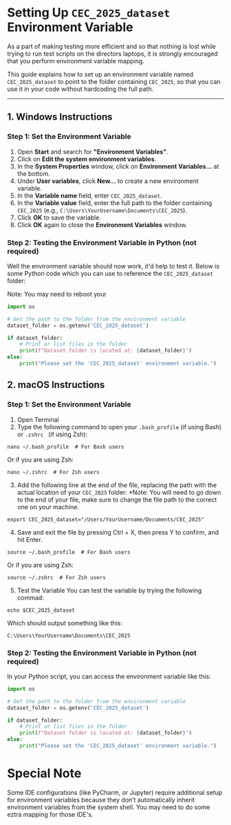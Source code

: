 # Setting Up `CEC_2025_dataset` Environment Variable

As a part of making testing more efficient and so that nothing is lost while trying to run test scripts on the directors laptops, it is strongly encouraged that you perform environment variable mapping.

This guide explains how to set up an environment variable named `CEC_2025_dataset` to point to the folder containing `CEC_2025`, so that you can use it in your code without hardcoding the full path.

---

## 1. **Windows Instructions**

### **Step 1: Set the Environment Variable**

1. Open **Start** and search for **"Environment Variables"**.
2. Click on **Edit the system environment variables**.
3. In the **System Properties** window, click on **Environment Variables...** at the bottom.
4. Under **User variables**, click **New...** to create a new environment variable.
5. In the **Variable name** field, enter `CEC_2025_dataset`.
6. In the **Variable value** field, enter the full path to the folder containing `CEC_2025` (e.g., `C:\Users\YourUsername\Documents\CEC_2025`).
7. Click **OK** to save the variable.
8. Click **OK** again to close the **Environment Variables** window.

### **Step 2: Testing the Environment Variable in Python (not required)**

Well the environment variable should now work, it'd help to test it. Below is some Python code which you can use to reference the `CEC_2025_dataset` folder:

Note: You may need to reboot your

```python
import os

# Get the path to the folder from the environment variable
dataset_folder = os.getenv('CEC_2025_dataset')

if dataset_folder:
    # Print or list files in the folder
    print(f"Dataset folder is located at: {dataset_folder}")
else:
    print("Please set the 'CEC_2025_dataset' environment variable.")
```

## 2. **macOS Instructions**

### **Step 1: Set the Environment Variable**

1. Open Terminal
2. Type the following command to open your `.bash_profile` (if using Bash) or `.zshrc ` (if using Zsh):
```
nano ~/.bash_profile  # For Bash users
```
Or if you are using Zsh:
```
nano ~/.zshrc  # For Zsh users
```
3. Add the following line at the end of the file, replacing the path with the actual location of your `CEC_2025` folder:
*Note: You will need to go down to the end of your file, make sure to change the file path to the correct one on your machine.
```
export CEC_2025_dataset="/Users/YourUsername/Documents/CEC_2025"
```
4. Save and exit the file by pressing Ctrl + X, then press Y to confirm, and hit Enter.

```
source ~/.bash_profile  # For Bash users
```
Or if you are using Zsh:
```
source ~/.zshrc  # For Zsh users
```
5. Test the Variable
You can test the variable by trying the following commad:
```
echo $CEC_2025_dataset
```
Which should output something like this:
```
C:\Users\YourUsername\Documents\CEC_2025
```

### **Step 2: Testing the Environment Variable in Python (not required)**
In your Python script, you can access the environment variable like this:

```python
import os

# Get the path to the folder from the environment variable
dataset_folder = os.getenv('CEC_2025_dataset')

if dataset_folder:
    # Print or list files in the folder
    print(f"Dataset folder is located at: {dataset_folder}")
else:
    print("Please set the 'CEC_2025_dataset' environment variable.")

```
# Special Note

Some IDE configurations (like PyCharm, or Jupyter) require additional setup for environment variables because they don’t automatically inherit environment variables from the system shell. You may need to do some eztra mapping for those IDE's.

